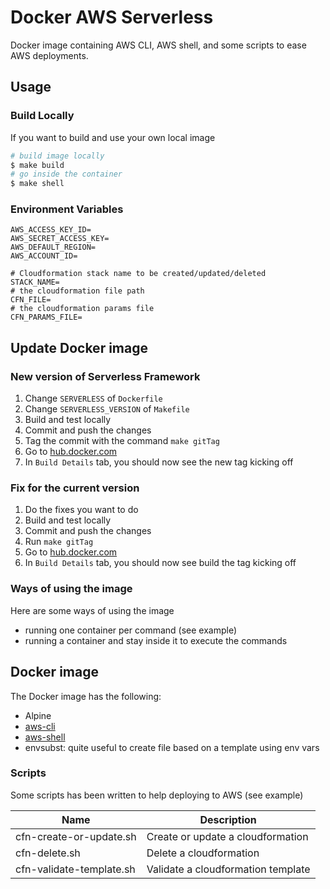 # Docker AWS Serverless

Docker image containing AWS CLI, AWS shell, and some scripts to ease AWS deployments.

## Usage

### Build Locally

If you want to build and use your own local image

```bash
# build image locally
$ make build
# go inside the container
$ make shell
```

### Environment Variables

```
AWS_ACCESS_KEY_ID=
AWS_SECRET_ACCESS_KEY=
AWS_DEFAULT_REGION=
AWS_ACCOUNT_ID=

# Cloudformation stack name to be created/updated/deleted
STACK_NAME=
# the cloudformation file path
CFN_FILE=
# the cloudformation params file
CFN_PARAMS_FILE=
```

## Update Docker image

### New version of Serverless Framework

1. Change `SERVERLESS` of `Dockerfile`
2. Change `SERVERLESS_VERSION` of `Makefile`
3. Build and test locally
4. Commit and push the changes
5. Tag the commit with the command `make gitTag`
6. Go to [hub.docker.com](hub.docker.com)
7. In `Build Details` tab, you should now see the new tag kicking off

### Fix for the current version

1. Do the fixes you want to do
2. Build and test locally
3. Commit and push the changes
4. Run `make gitTag`
5. Go to [hub.docker.com](hub.docker.com)
6. In `Build Details` tab, you should now see build the tag kicking off

### Ways of using the image

Here are some ways of using the image

- running one container per command (see example)
- running a container and stay inside it to execute the commands

Docker image
------------

The Docker image has the following:

- Alpine
- [aws-cli](https://github.com/aws/aws-cli)
- [aws-shell](https://github.com/awslabs/aws-shell)
- envsubst: quite useful to create file based on a template using env vars

### Scripts

Some scripts has been written to help deploying to AWS (see example)

Name | Description
---|---
cfn-create-or-update.sh | Create or update a cloudformation
cfn-delete.sh | Delete a cloudformation
cfn-validate-template.sh | Validate a cloudformation template
